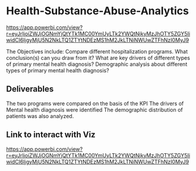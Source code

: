 # Health-Substance-Abuse-Analytics
https://app.powerbi.com/view?r=eyJrIjoiZWJjOGNmYjQtYTk1MC00YmUyLTk2YWQtNjkyMzJhOTY5ZGY5IiwidCI6IjgyMjU5N2NkLTQ1ZTYtNDEzMS1hM2JkLTNiNWUwZTFhNzI0MyJ9

The Objectives include: 
Compare different hospitalization programs. What conclusion(s) can you draw from it?
What are key drivers of different types of primary mental health diagnosis?
Demographic analysis about different types of primary mental health diagnosis?

## Deliverables
The two programs were compared on the basis of the KPI
The drivers of Mental health diagnosis were identified
The demographic distribution of patients was also analyzed. 

## Link to interact with Viz
https://app.powerbi.com/view?r=eyJrIjoiZWJjOGNmYjQtYTk1MC00YmUyLTk2YWQtNjkyMzJhOTY5ZGY5IiwidCI6IjgyMjU5N2NkLTQ1ZTYtNDEzMS1hM2JkLTNiNWUwZTFhNzI0MyJ9
